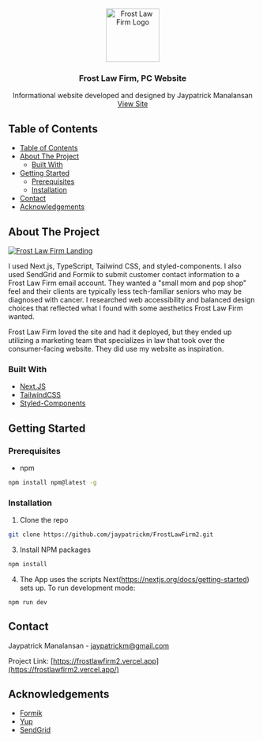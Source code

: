 <!-- PROJECT LOGO -->
<br />
<p align="center">
  <a href="https://frostlawfirm2.vercel.app">
    <img src="public/assets/FLFlogo@3x.png" alt="Frost Law Firm Logo" width="108" height="108">
  </a>

  <h3 align="center">Frost Law Firm, PC Website</h3>

  <p align="center">
    Informational website developed and designed by Jaypatrick Manalansan
    <br />
    <a href="https://frostlawfirm2.vercel.app">View Site</a>
  </p>
</p>



<!-- TABLE OF CONTENTS -->
## Table of Contents

- [Table of Contents](#table-of-contents)
- [About The Project](#about-the-project)
  - [Built With](#built-with)
- [Getting Started](#getting-started)
  - [Prerequisites](#prerequisites)
  - [Installation](#installation)
- [Contact](#contact)
- [Acknowledgements](#acknowledgements)



<!-- ABOUT THE PROJECT -->
## About The Project

[![Frost Law Firm Landing][frostlawfirm-landing]](https://frostlawfirm2.vercel.app/)

I used Next.js, TypeScript, Tailwind CSS, and styled-components. 
I also used SendGrid and Formik to submit customer contact information to a Frost Law Firm email account.
They wanted a "small mom and pop shop" feel and their clients are typically less tech-familiar seniors who may be diagnosed with cancer. I researched web accessibility and balanced design choices that reflected what I found with some aesthetics Frost Law Firm wanted. 

Frost Law Firm loved the site and had it deployed, but they ended up utilizing a marketing team that specializes in law that took over the consumer-facing website. They did use my website as inspiration.  


### Built With
* [Next.JS](https://nextjs.org/)
* [TailwindCSS](https://tailwindcss.com/)
* [Styled-Components](https://styled-components.com/)



<!-- GETTING STARTED -->
## Getting Started

### Prerequisites

* npm
```sh
npm install npm@latest -g
```

### Installation

1. Clone the repo
```sh
git clone https://github.com/jaypatrickm/FrostLawFirm2.git
```
3. Install NPM packages
```sh
npm install
```
4. The App uses the scripts Next(https://nextjs.org/docs/getting-started) sets up. To run development mode: 
```JS
npm run dev
```


<!-- CONTACT -->
## Contact

Jaypatrick Manalansan - jaypatrickm@gmail.com 

Project Link: [https://frostlawfirm2.vercel.app](https://frostlawfirm2.vercel.app/)



<!-- ACKNOWLEDGEMENTS -->
## Acknowledgements
* [Formik](https://jaredpalmer.com/formik/)
* [Yup](https://github.com/jquense/yup)
* [SendGrid](https://sendgrid.com/)

<!-- MARKDOWN LINKS & IMAGES -->
[frostlawfirm-landing]: public/assets/frostlawfirm_landing.png
